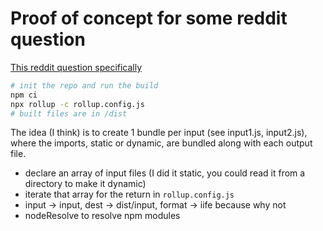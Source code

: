 # Proof of concept for some reddit question

[This reddit question specifically](https://www.reddit.com/r/learnjavascript/comments/qw8qbu/comment/hl23lzu/?utm_source=share&utm_medium=web2x&context=3)

```sh
# init the repo and run the build
npm ci
npx rollup -c rollup.config.js
# built files are in /dist
```

The idea (I think) is to create 1 bundle per input (see input1.js, input2.js), where the imports, static or dynamic, are bundled along with each output file.

- declare an array of input files (I did it static, you could read it from a directory to make it dynamic)
- iterate that array for the return in `rollup.config.js`
- input -> input, dest -> dist/input, format -> iife because why not
- nodeResolve to resolve npm modules
